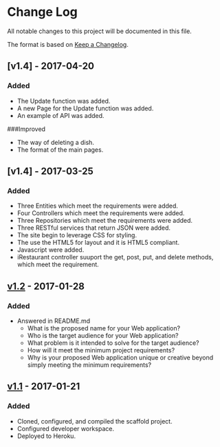# Change Log
All notable changes to this project will be documented in this file.

The format is based on [Keep a Changelog](http://keepachangelog.com/).
## [v1.4] - 2017-04-20
### Added
- The Update function was added. 
- A new Page for the Update function was added.
- An example of API was added.

###Improved
- The way of deleting a dish.
- The format of the main pages. 

## [v1.4] - 2017-03-25
### Added
- Three Entities which meet the requirements were added.
- Four Controllers which meet the requirements were added.
- Three Repositories which meet the requirements were added.
- Three RESTful services that return JSON were added.
- The site  begin to leverage CSS for styling. 
- The use the HTML5 for layout and it is HTML5 compliant.
- Javascript were added. 
- iRestaurant controller suuport the get, post, put, and delete methods, which meet the requirement. 


## [v1.2] - 2017-01-28
### Added
- Answered in README.md
    - What is the proposed name for your Web application?
    - Who is the target audience for your Web application?
    - What problem is it intended to solve for the target audience?
    - How will it meet the minimum project requirements?
    - Why is your proposed Web application unique or creative beyond simply meeting the minimum requirements?

## [v1.1] - 2017-01-21
### Added
- Cloned, configured, and compiled the scaffold project.
- Configured developer workspace.
- Deployed to Heroku.

[Unreleased]: https://github.com/infsci2560sp17/full-stack-web-aaabuabat/compare/v1.2...HEAD
[v1.2]: https://github.com/infsci2560sp17/full-stack-web-aaabuabat/compare/v1.1...v1.2
[v1.1]: https://github.com/infsci2560sp17/full-stack-web-aaabuabat/compare/...v1.1